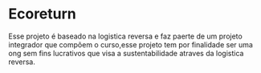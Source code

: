 # Ecoreturn

Esse projeto é baseado na logistica reversa e faz paerte de um projeto integrador que compõem o curso,esse projeto tem por finalidade ser uma ong sem fins lucrativos que visa a sustentabilidade atraves da logistica reversa.

